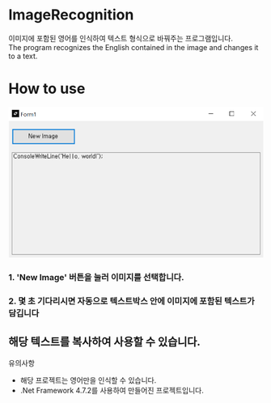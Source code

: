 # ImageRecognition
이미지에 포함된 영어를 인식하여 텍스트 형식으로 바꿔주는 프로그램입니다.   
The program recognizes the English contained in the image and changes it to a text.
# How to use
![sample](https://github.com/ERRrOR404/ImageRecognition/blob/main/image.png)
### 1. 'New Image' 버튼을 눌러 이미지를 선택합니다.   
### 2. 몇 초 기다리시면 자동으로 텍스트박스 안에 이미지에 포함된 텍스트가 담깁니다
해당 텍스트를 복사하여 사용할 수 있습니다.
---
유의사항
- 해당 프로젝트는 영어만을 인식할 수 있습니다.
- .Net Framework 4.7.2를 사용하여 만들어진 프로젝트입니다.
